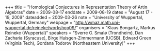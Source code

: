 +++
title = "Homological Conjectures in Representation Theory of Artin Algebras"
date = 2009-08-17
enddate = 2009-08-19
dates = "August 17 - 19, 2009"
dateadded = 2009-03-26
note = "University of Wuppertal, Wuppertal, Germany"
webpage = "http://wmaz.math.uni-wuppertal.de/reineke/workshop09/"
organisers = "Klaus Bongartz, Markus Reineke (Wuppertal)"
speakers = "Sverre O. Smalø (Trondheim), Dan Zacharia (Syracuse), Birge 
Huisgen-Zimmermann (UCSB), Edward Green (Virginia Tech), Gordana Todorov 
(Northeastern University)"
+++
